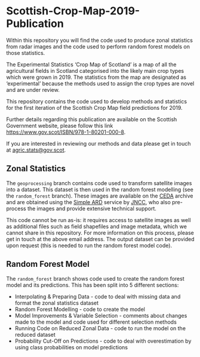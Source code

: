 # Scottish-Crop-Map-2019-Publication
Within this repository you will find the code used to produce zonal statistics from radar images and the code used to perform random forest models on those statistics.

The Experimental Statistics ‘Crop Map of Scotland’ is a map of all the agricultural fields in Scotland categorised into the likely main crop types which were grown in 2019. The statistics from the map are designated as ‘experimental’ because the methods used to assign the crop types are novel and are under review.

This repository contains the code used to develop methods and statistics for the first iteration of the Scottish Crop Map field predictions for 2019.

Further details regarding this publication are available on the Scottish Government website, please follow this link https://www.gov.scot/ISBN/978-1-80201-000-8.

If you are interested in reviewing our methods and data please get in touch at agric.stats@gov.scot.

## Zonal Statistics
The `geoprocessing` branch contains code used to transform satellite images into a dataset. This dataset is then used in the random forest modelling (see the `random_forest` branch). These images are available on the [CEDA](https://www.ceda.ac.uk/) archive and are obtained using the [Simple ARD](https://jncc.gov.uk/our-work/simple-ard-service/) service by [JNCC](https://jncc.gov.uk/), who also pre-process the images and provide extensive technical support.

This code cannot be run as-is: it requires access to satellite images as well as additional files such as field shapefiles and image metadata, which we cannot share in this repository. For more information on this process, please get in touch at the above email address. The output dataset can be provided upon request (this is needed to run the random forest model code).

## Random Forest Model
The `random_forest` branch shows code used to create the random forest model and its predictions. This has been split into 5 different sections:
* Interpolating & Preparing Data - code to deal with missing data and format the zonal statistics dataset
* Random Forest Modelling - code to create the model
* Model Improvements & Variable Selection - comments about changes made to the model and code used for different selection methods
* Running Code on Reduced Zonal Data - code to run the model on the reduced dataset
* Probability Cut-Off on Predictions - code to deal with overestimation by using class probabilities on model predictions

